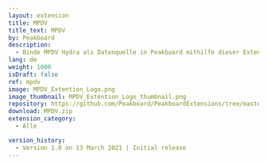```yaml
---
layout: extension
title: MPDV
title_text: MPDV
by: Peakboard
description: 
  - Binde MPDV Hydra als Datenquelle in Peakboard mithilfe dieser Extension an.
lang: de
weight: 1000
isDraft: false
ref: mpdv
image: MPDV_Extention_Logo.png
image_thumbnail: MPDV_Extention_Logo_thumbnail.png
repository: https://github.com/Peakboard/PeakboardExtensions/tree/master/MPDV
download: MPDV.zip
extension_category:
  - Alle

version_history:
  - Version 1.0 on 13 March 2021 | Initial release
---
```

